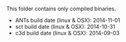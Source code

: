 This folder contains only compiled binaries.

- ANTs build date (linux & OSX): 2014-11-01
- sct build date (linux & OSX): 2014-10-31
- c3d build date (linux & OSX): 2014-09-03

